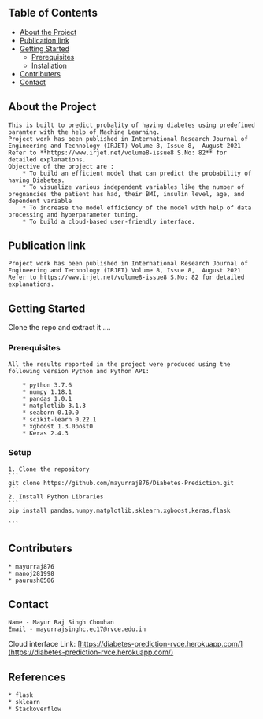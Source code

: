 


<!-- TABLE OF CONTENTS -->
## Table of Contents

* [About the Project](#about-the-project)
* [Publication link](#publication-link)
* [Getting Started](#getting-started)
  * [Prerequisites](#prerequisites)
  * [Installation](#installation)
* [Contributers](#contributers)
* [Contact](#contact)


<!-- ABOUT THE PROJECT -->
## About the Project
    This is built to predict probality of having diabetes using predefined paramter with the help of Machine Learning.
    Project work has been published in International Research Journal of Engineering and Technology (IRJET) Volume 8, Issue 8,  August 2021 
    Refer to **https://www.irjet.net/volume8-issue8 S.No: 82** for detailed explanations.
    Objective of the project are :
        * To build an efficient model that can predict the probability of having Diabetes.
        * To visualize various independent variables like the number of pregnancies the patient has had, their BMI, insulin level, age, and dependent variable
        * To increase the model efficiency of the model with help of data processing and hyperparameter tuning.
        * To build a cloud-based user-friendly interface.
 
 <!-- Publication link -->
 ## Publication link
    Project work has been published in International Research Journal of Engineering and Technology (IRJET) Volume 8, Issue 8,  August 2021 
    Refer to https://www.irjet.net/volume8-issue8 S.No: 82 for detailed explanations.
  

<!-- GETTING STARTED -->
## Getting Started

Clone the repo and extract it ....

### Prerequisites

    All the results reported in the project were produced using the following version Python and Python API:

        * python 3.7.6
        * numpy 1.18.1
        * pandas 1.0.1
        * matplotlib 3.1.3
        * seaborn 0.10.0
        * scikit-learn 0.22.1
        * xgboost 1.3.0post0
        * Keras 2.4.3 
        

### Setup 
 
    1. Clone the repository 
    ```
    git clone https://github.com/mayurraj876/Diabetes-Prediction.git
    ```
    2. Install Python Libraries
    ```
    pip install pandas,numpy,matplotlib,sklearn,xgboost,keras,flask

    ```

## Contributers

    * mayurraj876 
    * manoj281998
    * paurush0506


<!-- CONTACT -->
## Contact

    Name - Mayur Raj Singh Chouhan 
    Email - mayurrajsinghc.ec17@rvce.edu.in


Cloud interface Link: [https://diabetes-prediction-rvce.herokuapp.com/](https://diabetes-prediction-rvce.herokuapp.com/)


## References
    * flask
    * sklearn 
    * Stackoverflow

